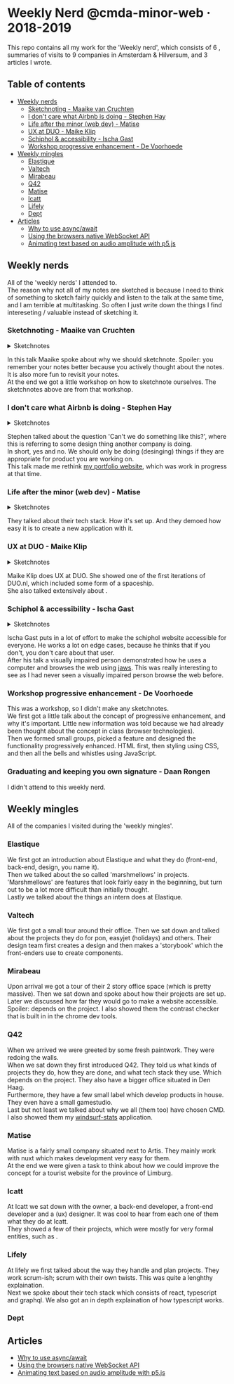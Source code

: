 # Weekly Nerd @cmda-minor-web · 2018-2019
This repo contains all my work for the 'Weekly nerd', which consists of 6 <!-- Colleges -->, summaries of visits to 9 companies in Amsterdam & Hilversum, and 3 articles I wrote.

## Table of contents
* [Weekly nerds](#weekly-nerds)
  * [Sketchnoting - Maaike van Cruchten](#Sketchnoting---Maaike-van-Cruchten)
  * [I don't care what Airbnb is doing - Stephen Hay](#I-don't-care-what-Airbnb-is-doing---Stephen-Hay)
  * [Life after the minor (web dev) - Matise](#Life-after-the-minor-(web-dev)---Matise)
  * [UX at DUO - Maike Klip](#UX-at-DUO---Maike-Klip)
  * [Schiphol & accessibility - Ischa Gast](#Schiphol-&-accessibility---Ischa-Gast)
  * [Workshop progressive enhancement - De Voorhoede](#Workshop-progressive-enhancement---De-Voorhoede)
* [Weekly mingles](#weekly-mingles)
  * [Elastique](#elastique)
  * [Valtech](#valtech)
  * [Mirabeau](#mirabeau)
  * [Q42](#q42)
  * [Matise](#matise)
  * [Icatt](#icatt)
  * [Lifely](#lifely)
  * [Dept](#dept)
* [Articles](#articles)
  * [Why to use async/await](articles/async-await.md)
  * [Using the browsers native WebSocket API](articles/native-websocket.md)
  * [Animating text based on audio amplitude with p5.js](articles/animated-subtitles.md)

## Weekly nerds
All of the 'weekly nerds' I attended to.  
The reason why not all of my notes are sketched is because I need to think of something to sketch fairly quickly and listen to the talk at the same time, and I am terrible at multitasking. So often I just write down the things I find intereseting / valuable instead of sketching it.

### Sketchnoting - Maaike van Cruchten
<details>
<summary>Sketchnotes</summary>

![sketchnotes 1](assets/sketchnoting-1.jpg)
![sketchnotes 2](assets/sketchnoting-2.jpg)
</details>

In this talk Maaike spoke about why we should sketchnote. Spoiler: you remember your notes better because you actively thought about the notes. It is also more fun to revisit your notes.  
At the end we got a little workshop on how to sketchnote ourselves. The sketchnotes above are from that workshop.

### I don't care what Airbnb is doing - Stephen Hay
<details>
<summary>Sketchnotes</summary>

![don't care what they do](assets/dont-care-what-they-do.jpg)
</details>

Stephen talked about the question 'Can't we do something like this?', where this is referring to some design thing another company is doing.  
In short, yes and no. We should only be doing (desinging) things if they are appropriate for product you are working on.  
This talk made me rethink [my portfolio website](https://jeroenvanberkum.nl), which was work in progress at that time.

### Life after the minor (web dev) - Matise
<details>
<summary>Sketchnotes</summary>

![Life after the minor](assets/leven-na-minor.jpg)
</details>

They talked about their tech stack. How it's set up. And they demoed how easy it is to create a new application with it. 

### UX at DUO - Maike Klip
<details>
<summary>Sketchnotes</summary>

![ux at duo](assets/ux-at-duo.jpg)
</details>

Maike Klip does UX at DUO. She showed one of the first iterations of DUO.nl, which included some form of a spaceship.  
She also talked extensively about <!-- verbondenheid? -->.

### Schiphol & accessibility - Ischa Gast
<details>
<summary>Sketchnotes</summary>

![schiphol-accessibility](assets/schiphol-accessibility.jpg)
</details>

Ischa Gast puts in a lot of effort to make the schiphol website accessible for everyone. He works a lot on edge cases, because he thinks that if you don't, you don't care about that user.  
After his talk a visually impaired person demonstrated how he uses a computer and browses the web using [jaws](screenreader-link-here). This was really interesting to see as I had never seen a visually impaired person browse the web before.

### Workshop progressive enhancement - De Voorhoede
This was a workshop, so I didn't make any sketchnotes.  
We first got a little talk about the concept of progressive enhancement, and why it's important. Little new information was told because we had already been thought about the concept in class (browser technologies).  
Then we formed small groups, picked a feature and designed the functionality progressively enhanced. HTML first, then styling using CSS, and then all the bells and whistles using JavaScript.

### Graduating and keeping you own signature - Daan Rongen
I didn't attend to this weekly nerd. <!-- I went windsurfing. The best way to clear my head.  -->

## Weekly mingles
All of the companies I visited during the 'weekly mingles'.

### Elastique
We first got an introduction about Elastique and what they do (front-end, back-end, design, you name it).  
Then we talked about the so called 'marshmellows' in projects. 'Marshmellows' are features that look fairly easy in the beginning, but turn out to be a lot more difficult than initially thought.  
Lastly we talked about the things an intern does at Elastique.

### Valtech
We first got a small tour around their office. Then we sat down and talked about the projects they do for pon, easyjet (holidays) and others. Their design team first creates a design and then makes a 'storybook' which the front-enders use to create components.

### Mirabeau
Upon arrival we got a tour of their 2 story office space (which is pretty massive). Then we sat down and spoke about how their projects are set up. Later we discussed how far they would go to make a website accessible. Spoiler: depends on the project. I also showed them the contrast checker that is built in in the chrome dev tools. 

### Q42
When we arrived we were greeted by some fresh paintwork. They were redoing the walls.  
When we sat down they first introduced Q42. They told us what kinds of projects they do, how they are done, and what tech stack they use. Which depends on the project. They also have a bigger office situated in Den Haag.  
Furthermore, they have a few small label which develop products in house. They even have a small gamestudio.  
Last but not least we talked about why we all (them too) have chosen CMD. I also showed them my [windsurf-stats](https://github.com/jeroentvb/windsurf-stats) application.

### Matise
Matise is a fairly small company situated next to Artis. They mainly work with nuxt which makes development very easy for them.  
At the end we were given a task to think about how we could improve the concept for a tourist website for the province of Limburg.

### Icatt
At Icatt we sat down with the owner, a back-end developer, a front-end developer and a (ux) designer. It was cool to hear from each one of them what they do at Icatt.  
They showed a few of their projects, which were mostly for very formal entities, such as <!-- gemeente, stichtingen, pensioen -->.  

### Lifely
At lifely we first talked about the way they handle and plan projects. They work scrum-ish; scrum with their own twists. This was quite a lenghthy explaination.  
Next we spoke about their tech stack which consists of react, typescript and graphql. We also got an in depth explaination of how typescript works.

### Dept
<!-- Coming soon -->

## Articles
* [Why to use async/await](articles/async-await.md)
* [Using the browsers native WebSocket API](articles/native-websocket.md)
* [Animating text based on audio amplitude with p5.js](articles/animated-subtitles.md)